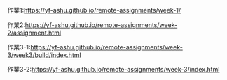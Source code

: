 作業1:https://yf-ashu.github.io/remote-assignments/week-1/

作業2:https://yf-ashu.github.io/remote-assignments/week-2/assignment.html

作業3-1:https://yf-ashu.github.io/remote-assignments/week-3/week3/build/index.html

作業3-2:https://yf-ashu.github.io/remote-assignments/week-3/index.html
